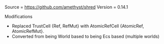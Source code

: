 Source = https://github.com/amethyst/shred
Version = 0.14.1

Modifications

- Replaced TrustCell {Ref, RefMut} with AtomicRefCell {AtomicRef, AtomicRefMut}.
- Converted from being World based to being Ecs based (multiple worlds)
